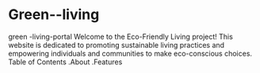 # Green--living
green -living-portal  Welcome to the Eco-Friendly Living project! This website is dedicated to promoting sustainable living practices and empowering individuals and communities to make eco-conscious choices.  Table of Contents .About .Features 
